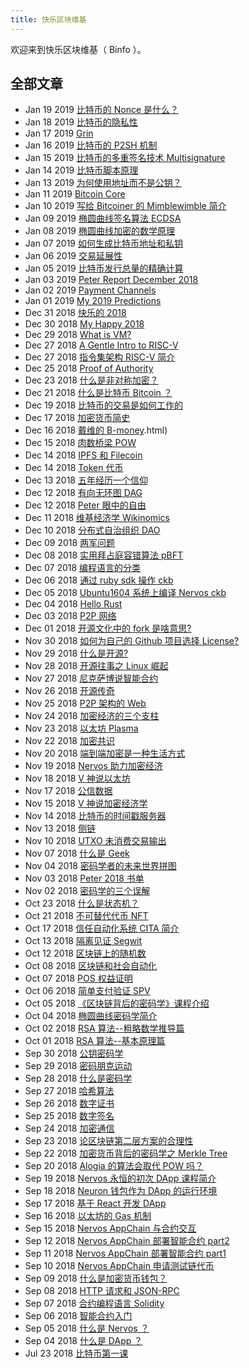 ```yaml
---
title: 快乐区块维基
---
```


欢迎来到快乐区块维基（ Binfo ）。

## 全部文章

- Jan 19 2019 [比特币的 Nonce 是什么？](nonce.html)
- Jan 18 2019 [比特币的隐私性](bitcoin-privacy.html)
- Jan 17 2019 [Grin](grin.html)
- Jan 16 2019 [比特币的 P2SH 机制](p2sh.html)
- Jan 15 2019 [比特币的多重签名技术 Multisignature](multi-sig.html)
- Jan 14 2019 [比特币脚本原理](bitcoin-scripts.html)
- Jan 13 2019 [为何使用地址而不是公钥？](address.html)
- Jan 11 2019 [Bitcoin Core](bitcoin-core.html)
- Jan 10 2019 [写给 Bitcoiner 的 Mimblewimble 简介](mimblewimble.html)
- Jan 09 2019 [椭圆曲线签名算法 ECDSA](ecdsa.html)
- Jan 08 2019 [椭圆曲线加密的数学原理](ecdsa-math.html)
- Jan 07 2019 [如何生成比特币地址和私钥](gen-address-private-key.html)
- Jan 06 2019 [交易延展性](transaction-malleability.html)
- Jan 05 2019 [比特币发行总量的精确计算](supply.html)
- Jan 03 2019 [Peter Report December 2018](dec-report.html)
- Jan 02 2019 [Payment Channels](payment-channels.html)
- Jan 01 2019 [My 2019 Predictions](my-2019-predictions.html)
- Dec 31 2018 [快乐的 2018](zh-happy-2018.html)
- Dec 30 2018 [My Happy 2018](my-happy-2018.html)
- Dec 29 2018 [What is VM?](what-is-vm.html)
- Dec 27 2018 [A Gentle Intro to RISC-V](en-intro-risc-v.html)
- Dec 27 2018 [指令集架构 RISC-V 简介](zh-intro-risc-v.html)
- Dec 25 2018 [Proof of Authority](proof-of-authority.html)
- Dec 23 2018 [什么是非对称加密？](rsa.html)
- Dec 21 2018 [什么是比特币 Bitcoin ？](what-is-btc.html)
- Dec 19 2018 [比特币的交易是如何工作的](btc-transaction)
- Dec 17 2018 [加密货币简史](history-of-cryptocurrency.html)
- Dec 16 2018 [戴维的 B-money](b-money).html)
- Dec 15 2018 [肉数桥梁 POW](pow.html)
- Dec 14 2018 [IPFS 和 Filecoin](ipfs-filecoin.html)
- Dec 14 2018 [Token 代币](token.html)
- Dec 13 2018 [五年经历一个信仰](belief.html)
- Dec 12 2018 [有向无环图 DAG ](dag.html)
- Dec 12 2018 [Peter 眼中的自由](peter-freedom.html)
- Dec 11 2018 [维基经济学 Wikinomics](wikinomics.html)
- Dec 10 2018 [分布式自治组织 DAO](dao.html)
- Dec 09 2018 [两军问题](two-army-problem.html)
- Dec 08 2018 [实用拜占庭容错算法 pBFT](pbft.html)
- Dec 07 2018 [编程语言的分类](programming-languages.html)
- Dec 06 2018 [通过 ruby sdk 操作 ckb](ruby-sdk-ckb.html)
- Dec 05 2018 [Ubuntu1604 系统上编译 Nervos ckb](ubuntu-ckb.html)
- Dec 04 2018 [Hello Rust](hello-rust.html)
- Dec 03 2018 [P2P 网络](p2p)
- Dec 01 2018 [开源文化中的 fork 是啥意思?](open-source-fork.html)
- Nov 30 2018 [如何为自己的 Github 项目选择 License?](license.html)
- Nov 29 2018 [什么是开源?](what-is-open-source.html)
- Nov 28 2018 [开源往事之 Linux 崛起](rise-of-linux.html)
- Nov 27 2018 [尼克萨博说智能合约](smart-contract.html)
- Nov 26 2018 [开源传奇](legend-open-source.html)
- Nov 25 2018 [P2P 架构的 Web](p2p-web.html)
- Nov 24 2018 [加密经济的三个支柱](312.html)
- Nov 23 2018 [以太坊 Plasma](311.html)
- Nov 22 2018 [加密共识](310.html)
- Nov 20 2018 [端到端加密是一种生活方式](309.html)
- Nov 19 2018 [Nervos 助力加密经济](308.html)
- Nov 18 2018 [V 神说以太坊](307.html)
- Nov 17 2018 [公信数据](306.html)
- Nov 15 2018 [V 神说加密经济学](305.html)
- Nov 14 2018 [比特币的时间戳服务器](timestamp)
- Nov 13 2018 [侧链](303.html)
- Nov 10 2018 [UTXO 未消费交易输出](299.html)
- Nov 07 2018 [什么是 Geek](296.html)
- Nov 04 2018 [密码学者的未来世界拼图](292.html)
- Nov 03 2018 [Peter 2018 书单](291.html)
- Nov 02 2018 [密码学的三个误解](290.html)
- Oct 23 2018 [什么是状态机？](282.html)
- Oct 21 2018 [不可替代代币 NFT](281.html)
- Oct 17 2018 [信任自动化系统 CITA 简介](280.html)
- Oct 13 2018 [隔离见证 Segwit](279.html)
- Oct 12 2018 [区块链上的随机数](278.html)
- Oct 08 2018 [区块链和社会自动化](276.html)
- Oct 07 2018 [POS 权益证明](275.html)
- Oct 06 2018 [简单支付验证 SPV](spv.html)
- Oct 05 2018 [《区块链背后的密码学》课程介绍](273.html)
- Oct 04 2018 [椭圆曲线密码学简介](272.html)
- Oct 02 2018 [RSA 算法--粗略数学推导篇](271.html)
- Oct 01 2018 [RSA 算法--基本原理篇](270.html)
- Sep 30 2018 [公钥密码学](269.html)
- Sep 29 2018 [密码朋克运动](268.html)
- Sep 28 2018 [什么是密码学](267.html)
- Sep 27 2018 [哈希算法](hash.html)
- Sep 26 2018 [数字证书](265.html)
- Sep 25 2018 [数字签名](264.html)
- Sep 24 2018 [加密通信](263.html)
- Sep 23 2018 [论区块链第二层方案的合理性](262.html)
- Sep 22 2018 [加密货币背后的密码学之 Merkle Tree](merkle.html)
- Sep 20 2018 [Alogia 的算法会取代 POW 吗？](259.html)
- Sep 19 2018 [Nervos 永恒的初次 DApp 课程简介](258.html)
- Sep 18 2018 [Neuron 钱包作为 DApp 的运行环境](257.html)
- Sep 17 2018 [基于 React 开发 DApp](256.html)
- Sep 16 2018 [以太坊的 Gas 机制](255.html)
- Sep 15 2018 [Nervos AppChain 与合约交互](254.html)
- Sep 12 2018 [Nervos AppChain 部署智能合约 part2](252.html)
- Sep 11 2018 [Nervos AppChain 部署智能合约 part1](251.html)
- Sep 10 2018 [Nervos AppChain 申请测试链代币](250.html)
- Sep 09 2018 [什么是加密货币钱包？](249.html)
- Sep 08 2018 [HTTP 请求和 JSON-RPC](248.html)
- Sep 07 2018 [合约编程语言 Solidity](247.html)
- Sep 06 2018 [智能合约入门](246.html)
- Sep 05 2018 [什么是 Nervos ？](245.html)
- Sep 04 2018 [什么是 DApp ？](244.html)
- Jul 23 2018 [比特币第一课](243.html)
